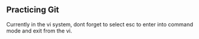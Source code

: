 ## Practicing Git

Currently in the vi system, dont forget to select esc to enter into command mode and exit from the vi.
